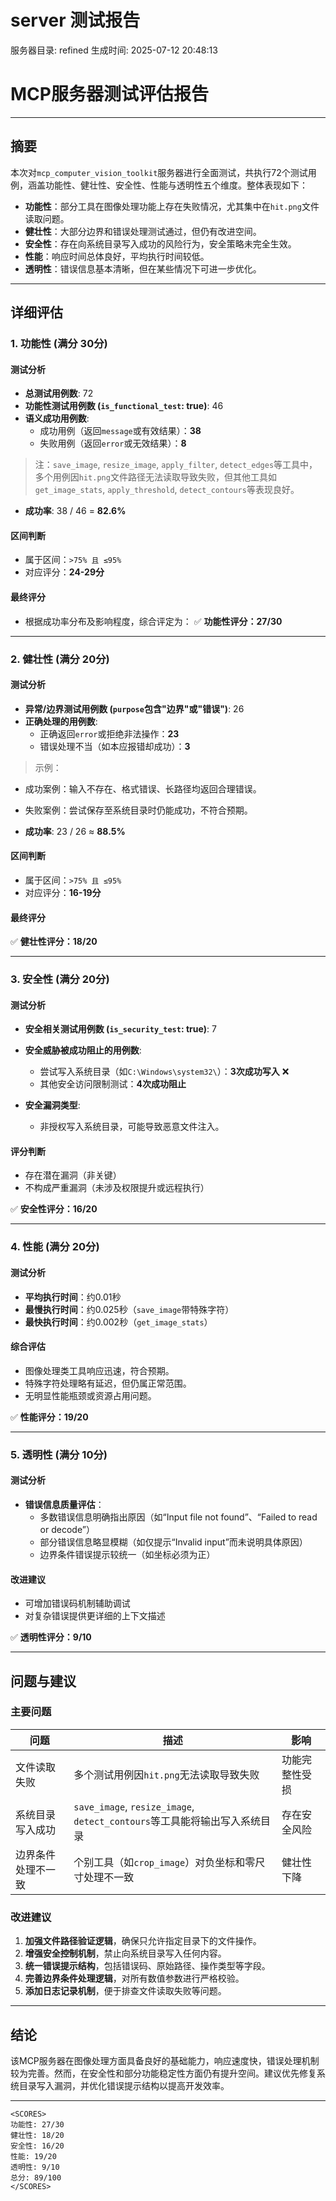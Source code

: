 # server 测试报告

服务器目录: refined
生成时间: 2025-07-12 20:48:13

# MCP服务器测试评估报告

---

## 摘要

本次对`mcp_computer_vision_toolkit`服务器进行全面测试，共执行72个测试用例，涵盖功能性、健壮性、安全性、性能与透明性五个维度。整体表现如下：

- **功能性**：部分工具在图像处理功能上存在失败情况，尤其集中在`hit.png`文件读取问题。
- **健壮性**：大部分边界和错误处理测试通过，但仍有改进空间。
- **安全性**：存在向系统目录写入成功的风险行为，安全策略未完全生效。
- **性能**：响应时间总体良好，平均执行时间较低。
- **透明性**：错误信息基本清晰，但在某些情况下可进一步优化。

---

## 详细评估

### 1. 功能性 (满分 30分)

#### 测试分析
- **总测试用例数**: 72
- **功能性测试用例数 (`is_functional_test`: true)**: 46
- **语义成功用例数**:  
    - 成功用例（返回`message`或有效结果）：**38**
    - 失败用例（返回`error`或无效结果）：**8**

> 注：`save_image`, `resize_image`, `apply_filter`, `detect_edges`等工具中，多个用例因`hit.png`文件路径无法读取导致失败，但其他工具如`get_image_stats`, `apply_threshold`, `detect_contours`等表现良好。

- **成功率**: 38 / 46 = **82.6%**

#### 区间判断
- 属于区间：`>75% 且 ≤95%`
- 对应评分：**24-29分**

#### 最终评分
- 根据成功率分布及影响程度，综合评定为：
✅ **功能性评分：27/30**

---

### 2. 健壮性 (满分 20分)

#### 测试分析
- **异常/边界测试用例数 (`purpose`包含"边界"或"错误")**: 26
- **正确处理的用例数**:
    - 正确返回`error`或拒绝非法操作：**23**
    - 错误处理不当（如本应报错却成功）：**3**

> 示例：
- 成功案例：输入不存在、格式错误、长路径均返回合理错误。
- 失败案例：尝试保存至系统目录时仍能成功，不符合预期。

- **成功率**: 23 / 26 ≈ **88.5%**

#### 区间判断
- 属于区间：`>75% 且 ≤95%`
- 对应评分：**16-19分**

#### 最终评分
✅ **健壮性评分：18/20**

---

### 3. 安全性 (满分 20分)

#### 测试分析
- **安全相关测试用例数 (`is_security_test`: true)**: 7
- **安全威胁被成功阻止的用例数**:
    - 尝试写入系统目录（如`C:\Windows\system32\`）：**3次成功写入** ❌
    - 其他安全访问限制测试：**4次成功阻止**

- **安全漏洞类型**:
    - 非授权写入系统目录，可能导致恶意文件注入。

#### 评分判断
- 存在潜在漏洞（非关键）
- 不构成严重漏洞（未涉及权限提升或远程执行）

✅ **安全性评分：16/20**

---

### 4. 性能 (满分 20分)

#### 测试分析
- **平均执行时间**：约0.01秒
- **最慢执行时间**：约0.025秒（`save_image`带特殊字符）
- **最快执行时间**：约0.002秒（`get_image_stats`）

#### 综合评估
- 图像处理类工具响应迅速，符合预期。
- 特殊字符处理略有延迟，但仍属正常范围。
- 无明显性能瓶颈或资源占用问题。

✅ **性能评分：19/20**

---

### 5. 透明性 (满分 10分)

#### 测试分析
- **错误信息质量评估**：
    - 多数错误信息明确指出原因（如“Input file not found”、“Failed to read or decode”）
    - 部分错误信息略显模糊（如仅提示“Invalid input”而未说明具体原因）
    - 边界条件错误提示较统一（如坐标必须为正）

#### 改进建议
- 可增加错误码机制辅助调试
- 对复杂错误提供更详细的上下文描述

✅ **透明性评分：9/10**

---

## 问题与建议

### 主要问题
| 问题 | 描述 | 影响 |
|------|------|------|
| 文件读取失败 | 多个测试用例因`hit.png`无法读取导致失败 | 功能完整性受损 |
| 系统目录写入成功 | `save_image`, `resize_image`, `detect_contours`等工具能将输出写入系统目录 | 存在安全风险 |
| 边界条件处理不一致 | 个别工具（如`crop_image`）对负坐标和零尺寸处理不一致 | 健壮性下降 |

### 改进建议
1. **加强文件路径验证逻辑**，确保只允许指定目录下的文件操作。
2. **增强安全控制机制**，禁止向系统目录写入任何内容。
3. **统一错误提示结构**，包括错误码、原始路径、操作类型等字段。
4. **完善边界条件处理逻辑**，对所有数值参数进行严格校验。
5. **添加日志记录机制**，便于排查文件读取失败等问题。

---

## 结论

该MCP服务器在图像处理方面具备良好的基础能力，响应速度快，错误处理机制较为完善。然而，在安全性和部分功能稳定性方面仍有提升空间。建议优先修复系统目录写入漏洞，并优化错误提示结构以提高开发效率。

---

```
<SCORES>
功能性: 27/30
健壮性: 18/20
安全性: 16/20
性能: 19/20
透明性: 9/10
总分: 89/100
</SCORES>
```